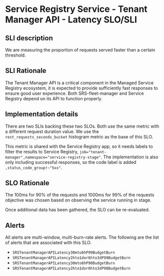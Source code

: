 # Service Registry Service - Tenant Manager API - Latency SLO/SLI

## SLI description
We are measuring the proportion of requests served faster than a certain threshold.

## SLI Rationale
The Tenant Manager API is a critical component in the Managed Service Registry ecosystem, it is expected to provide sufficiently fast responses to ensure good user experience. Both SRS-fleet-manager and Service Registry depend on its API to function properly.

## Implementation details
There are two SLIs backing these two SLOs. Both use the same metric with a different request duration value. We use the `rest_requests_seconds_bucket` histogram metric as the base of this SLO. 

This metric is shared with the Service Registry app, so it needs labels to filter the results to Service Registry, `job="tenant-manager",namespace="service-registry-stage"`. The implementation is also only including successful responses, so the code label is added `,status_code_group!~"5xx"`.

## SLO Rationale
The 100ms for 90% of the requests and 1000ms for 99% of the requests objective was chosen based on observing the service running in stage.

Once additional data has been gathered, the SLO can be re-evaluated.

## Alerts
All alerts are multi-window, multi-burn-rate alerts. The following are the list of alerts that are associated with this SLO.

- `SRSTenantManagerAPILatency30mto6hP99BudgetBurn`
- `SRSTenantManagerAPILatency2hto1dor6hto3dP99BudgetBurn`
- `SRSTenantManagerAPILatency30mto6hP90BudgetBurn`
- `SRSTenantManagerAPILatency2hto1dor6hto3dP90BudgetBurn`
  
